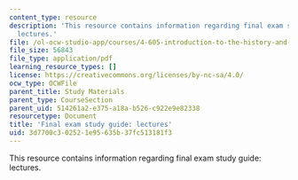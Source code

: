 ```yaml
---
content_type: resource
description: 'This resource contains information regarding final exam study guide:
  lectures.'
file: /ol-ocw-studio-app/courses/4-605-introduction-to-the-history-and-theory-of-architecture-spring-2012/3d7700c302521e95635b37fc513181f3_MIT4_605S12_stdy_finl_lec.pdf
file_size: 56843
file_type: application/pdf
learning_resource_types: []
license: https://creativecommons.org/licenses/by-nc-sa/4.0/
ocw_type: OCWFile
parent_title: Study Materials
parent_type: CourseSection
parent_uid: 514261a2-e375-a18a-b526-c922e9e82338
resourcetype: Document
title: 'Final exam study guide: lectures'
uid: 3d7700c3-0252-1e95-635b-37fc513181f3
---
```

This resource contains information regarding final exam study guide: lectures.